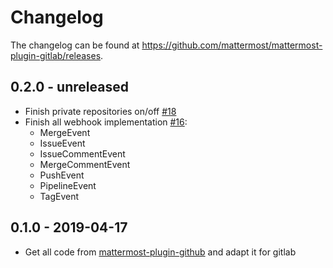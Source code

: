 # Changelog

The changelog can be found at https://github.com/mattermost/mattermost-plugin-gitlab/releases.

## 0.2.0 - unreleased

- Finish private repositories on/off [#18](https://github.com/manland/mattermost-plugin-gitlab/pull/18)
- Finish all webhook implementation [#16](https://github.com/manland/mattermost-plugin-gitlab/pull/16): 
    - MergeEvent
    - IssueEvent
    - IssueCommentEvent
    - MergeCommentEvent
    - PushEvent
    - PipelineEvent
    - TagEvent

## 0.1.0 - 2019-04-17

- Get all code from [mattermost-plugin-github](https://github.com/mattermost/mattermost-plugin-github/) and adapt it for gitlab
